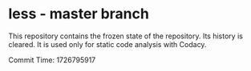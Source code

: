# less - master branch

This repository contains the frozen state of the repository.
Its history is cleared. It is used only for static code
analysis with Codacy.

Commit Time: 1726795917